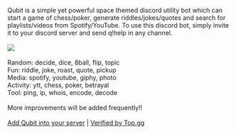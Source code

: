 Qubit is a simple yet powerful space themed discord utility bot which can start a game of chess/poker, generate riddles/jokes/quotes and search for playlists/videos from Spotify/YouTube. To use this discord bot, simply invite it to your discord server and send q!help in any channel.</br></br>
![](https://cdn.discordapp.com/attachments/727146283097260084/873224490425913374/demo.gif)</br></br>
Random: decide, dice, 8ball, flip, topic</br>
Fun: riddle, joke, roast, quote, pickup</br>
Media: spotify, youtube, giphy, photo</br>
Activity: ytt, chess, poker, betrayal</br>
Tool: ping, ip, whois, encode, decode</br></br>
More improvements will be added frequently!!</br></br>
 [Add Qubit into your server](https://dsc.gg/qubit) | [Verified by Top.gg](https://top.gg/bot/826031374766440459)
